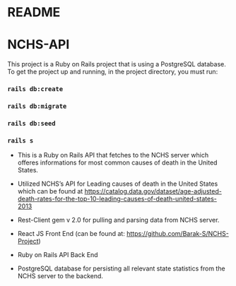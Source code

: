 # README

# NCHS-API


This project is a Ruby on Rails project that is using a PostgreSQL database. To get the project up and running, in the project directory, you must run:

### `rails db:create`
### `rails db:migrate`
### `rails db:seed`
### `rails s`

- This is a Ruby on Rails API that fetches to the NCHS server which offeres informations for most common causes of death in the United States.

- Utilized NCHS’s API for Leading causes of death in the United States which can be found at https://catalog.data.gov/dataset/age-adjusted-death-rates-for-the-top-10-leading-causes-of-death-united-states-2013

- Rest-Client gem v 2.0 for pulling and parsing data from NCHS server.

- React JS Front End (can be found at: https://github.com/Barak-S/NCHS-Project)
- Ruby on Rails API Back End 
- PostgreSQL database for persisting all relevant state statistics from the NCHS server to the backend.

